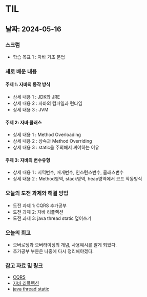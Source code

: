 # TIL

## 날짜: 2024-05-16

### 스크럼
- 학습 목표 1 : 자바 기초 문법


### 새로 배운 내용
#### 주제 1: 자바의 동작 방식
- 상세 내용 1 : JDK와 JRE
- 상세 내용 2 : 자바의 컴파일과 런타임
- 상세 내용 3 : JVM

#### 주제 2: 자바 클래스
- 상세 내용 1 : Method Overloading
- 상세 내용 2 : 상속과 Method Overriding
- 상세 내용 3 : static을 주의해서 써야하는 이유

#### 주제 3: 자바의 변수유형
- 상세 내용 1 : 지역변수, 매개변수, 인스턴스변수, 클래스변수
- 상세 내용 2 : Method영역, stack영역, heap영역에서 코드 작동방식

### 오늘의 도전 과제와 해결 방법
- 도전 과제 1: CQRS 추가공부
- 도전 과제 2: 자바 리플렉션
- 도전 과제 3: java thread static 덮어쓰기

### 오늘의 회고
- 오버로딩과 오버라이딩의 개념, 사용예시를 알게 되었다.
- 추가공부 부분은 나중에 다시 정리해야겠다.

### 참고 자료 및 링크
- [CQRS](https://learn.microsoft.com/ko-kr/azure/architecture/patterns/cqrs)
- [자바 리플렉션](https://tjdtls690.github.io/studycontents/java/2023-01-27-reflection01/)
- [java thread static](https://kghworks.tistory.com/110)

